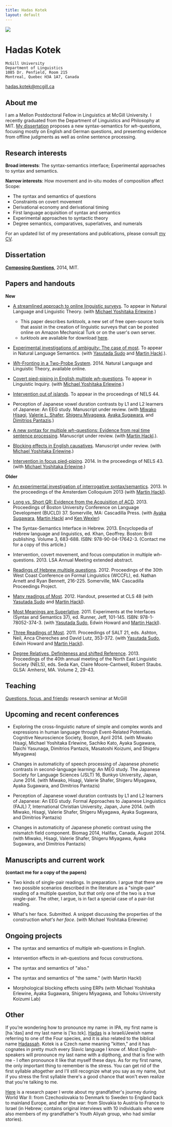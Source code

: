 ```yaml
---
title: Hadas Kotek
layout: default
---
```


<img src='headshot.jpg' class='headshot'/>

<audio preload id="audio" oncanplay="document.getElementById('playbutton').style.display = 'inline-block';">
	<source src="hadaskotek.ogg" type="audio/ogg"/>
	<source src="hadaskotek.mp3" type="audio/mp3"/>
</audio>

Hadas Kotek <span id="playbutton" onclick="document.getElementById('audio').play()"/>
===========

	McGill University 
	Department of Linguistics 
	1085 Dr. Penfield, Room 215 
	Montreal, Quebec H3A 1A7, Canada
	
[hadas.kotek@mcgill.ca](mailto:hadas.kotek@mcgill.ca)
	
About me
--------

I am a Mellon Postdoctoral Fellow in Linguistics at McGill University. I
recently graduated from the Department of Linguistics and Philosophy at
MIT. [My dissertation](Kotek-dissertation.pdf) proposes a new
syntax-semantics for *wh*-questions, focusing mostly on English and
German questions, and presenting evidence from offline judgments as well
as online sentence processing.

Research interests
------------------

**Broad interests**: The syntax-semantics interface; Experimental approaches to syntax and semantics. 

**Narrow interests**: How movement and in-situ modes of composition affect Scope: 

* The syntax and semantics of questions
* Constraints on covert movement
* Derivational economy and derivational timing
* First language acquisition of syntax and semantics
* Experimental approaches to syntactic theory
* Degree semantics, comparatives, superlatives, and numerals
 
For an updated list of my presentations and publications, please consult
[my CV](KotekCV.pdf).


Dissertation
------------

[**Composing Questions**](Kotek-dissertation.pdf), 2014, MIT.

Papers and handouts
-------------------

**New**

* [A streamlined approach to online linguistic surveys](http://ling.auf.net/lingbuzz/001802/current.pdf?_s=LiLdL09ykzKwmSOX). To appear in Natural Language and Linguistic Theory. (with [Michael Yoshitaka Erlewine](http://mitcho.com/academic/).) 
	* This paper describes *turktools*, a new set of free open-source tools that assist in the creation of linguistic surveys that can be posted online on Amazon Mechanical Turk or on the user's own server. 
	* *turktools* are available for download [here](http://turktools.net/).

* [Experimental investigations of ambiguity: The case of most](http://semanticsarchive.net/Archive/TliOGUyM/most2014). To appear in Natural Language Semantics. (with [Yasutada Sudo](http://web.mit.edu/ysudo/www/) and [Martin Hackl](http://web.mit.edu/hackl/www/).).

* [*Wh*-Fronting in a Two-Probe System](http://link.springer.com/article/10.1007/s11049-014-9238-8?sa_campaign=email%2Fevent%2FarticleAuthor%2FonlineFirst). 2014. Natural Language and Linguistic Theory, available online.

* [Covert pied-piping in English multiple *wh*-questions](http://ling.auf.net/lingbuzz/001736). To appear in Linguistic Inquiry. (with [Michael Yoshitaka Erlewine](http://mitcho.com/academic/).)

* [Intervention out of islands](Kotek-intervention-out-of-islands.pdf). To appear in the proceedings of NELS 44. 

* Perception of Japanese vowel duration contrasts by L1 and L2 learners of Japanese: An EEG study. Manuscript under review. (with [Miwako Hisagi](http://www.iona.edu/Academics/School-of-Arts-Science/Departments/Speech-Communication/Faculty-Staff/Miwako-Hisagi.aspx), [Valerie L. Shafer](http://www.gc.cuny.edu/Page-Elements/Academics-Research-Centers-Initiatives/Doctoral-Programs/Speech-Language-Hearing-Sciences/Faculty-Bios/Valerie-Shafer), [Shigeru Miyagawa](http://web.mit.edu/miyagawa/www/), [Ayaka Sugawara](http://web.mit.edu/ayakasug/www/), and [Dimitrios Pantazis](http://mcgovern.mit.edu/technology/meg-lab/people/dimitrios-pantazis).) 

* [A new syntax for multiple *wh*-questions: Evidence from real time sentence processing](http://ling.auf.net/lingbuzz/001945). Manuscript under review. (with [Martin Hackl](http://web.mit.edu/hackl/www/).).

* [Blocking effects in English causatives](http://ling.auf.net/lingbuzz/001896/current.pdf?_s=UC06MeF_h0yIVkxP). Manuscript under review. (with [Michael Yoshitaka Erlewine](http://mitcho.com/academic/).)

* [Intervention in focus pied-piping](http://semanticsarchive.net/Archive/WIzNzViN/erlewine-kotek-nels2013-preprint.pdf). 2014. In the proceedings of NELS 43. (with [Michael Yoshitaka Erlewine](http://mitcho.com/academic/).)


**Older**

* [An experimental investigation of interrogative syntax/semantics](http://www.illc.uva.nl/AC/AC2013/uploaded_files/inlineitem/19_Kotek_Hackl.pdf). 2013. In the proceedings of the Amsterdam Colloquium 2013 (with [Martin Hackl](http://web.mit.edu/hackl/www/)).

* [Long vs. Short QR: Evidence from the Acquisition of ACD](Kotek%20ACD%20BUCLD%20proceedings.pdf). 2013. Proceedings of Boston University Conference on Language Development (BUCLD) 37. Somerville, MA: Cascadilla Press. (with [Ayaka Sugawara](http://web.mit.edu/ayakasug/www/), [Martin Hackl](http://web.mit.edu/hackl/www/) and [Ken Wexler](http://bcs.mit.edu/people/wexler.html))

* The Syntax-Semantics Interface in Hebrew. 2013. Encyclopedia of Hebrew language and linguistics, ed. Khan, Geoffrey. Boston: Brill publishing. Volume 3, 683-688. ISBN: 978-90-04-17642-3. (Contact me for a copy of this article.)

* Intervention, covert movement, and focus computation in multiple *wh*-questions. 2013. LSA Annual Meeting extended abstract. 

* [Readings of Hebrew multiple questions](KotekWCCFL30revised2.pdf). 2012. Proceedings of the 30th West Coast Conference on Formal Linguistics (WCCFL), ed. Nathan Arnett and Ryan Bennett, 216-225. Somerville, MA: Cascadilla Proceedings Project.

* [Many readings of Most](Kotek%20-%20Many%20readings%20of%20most.pdf). 2012. Handout, presented at CLS 48 (with [Yasutada Sudo](http://web.mit.edu/ysudo/www/) and [Martin Hackl](http://web.mit.edu/hackl/www/)).

* [Most Meanings are Superlative](Most%20meanings%20are%20superlative.pdf). 2011. Experiments at the Interfaces (Syntax and Semantics 37), ed. Runner, Jeff, 101-145. ISBN: 978-1-78052-374-3. (with [Yasutada Sudo](http://web.mit.edu/ysudo/www/), Edwin Howard and [Martin Hackl](http://web.mit.edu/hackl/www/)).

* [Three Readings of Most](Three%20readings%20of%20most-final.pdf). 2011. Proceedings of SALT 21, eds. Ashton, Neil, Anca Chereches and David Lutz, 353-372. (with [Yasutada Sudo](http://web.mit.edu/ysudo/www/), Edwin Howard and [Martin Hackl](http://web.mit.edu/hackl/www/)).

* [Degree Relatives, Definiteness and shifted Reference](Kotek%20-%20Degree%20Relatives%20Definiteness%20and%20Shifted%20Reference.pdf). 2013. Proceedings of the 40th annual meeting of the North East Linguistic Society (NELS), eds. Seda Kan, Claire Moore-Cantwell, Robert Staubs. GLSA: Amherst, MA. Volume 2, 29-43.

Teaching
--------

[Questions, focus, and
friends](http://people.linguistics.mcgill.ca/~michael.erlewine/focus-wh/):
research seminar at McGill

Upcoming and recent conferences
-------------------------------

* Exploring the cross-linguistic nature of simple and complex words and expressions in human language through Event-Related Potentials. Cognitive Neuroscience Society, Boston, April 2014. (with Miwako Hisagi, Michael Yoshitaka Erlewine, Sachiko Kato, Ayaka Sugawara, Daichi Yasunaga, Dimitrios Pantazis, Masatoshi Koizumi, and Shigeru Miyagawa)  

* Changes in automaticity of speech processing of Japanese phonetic contrasts in second-language learning: An MEG study. The Japanese Society for Language Sciences (JSLT) 16, Bunkyo University, Japan, June 2014. (with Miwako, Hisagi, Valerie Shafer, Shigeru Miyagawa, Ayaka Sugawara, and Dimitrios Pantazis)

* Perception of Japanese vowel duration contrasts by L1 and L2 learners of Japanese: An EEG study. Formal Approaches to Japanese Linguistics (FAJL) 7, International Christian University, Japan, June 2014. (with Miwako, Hisagi, Valerie Shafer, Shigeru Miyagawa, Ayaka Sugawara, and Dimitrios Pantazis)

* Changes in automaticity of Japanese phonetic contrast using the mismatch field component. Biomag 2014, Halifax, Canada, August 2014. (with Miwako, Hisagi, Valerie Shafer, Shigeru Miyagawa, Ayaka Sugawara, and Dimitrios Pantazis)


Manuscripts and current work
----------------------------

**(contact me for a copy of the papers)**

* Two kinds of single-pair readings. In preparation. I argue that there are two possible scenarios described in the literature as a "single-pair" reading of a multiple question, but that only one of the two is a true single-pair. The other, I argue, is in fact a special case of a pair-list reading. 

* What's her face. Submitted. A snippet discussing the properties of the construction *what's her face*. (with Michael Yoshitaka Erlewine)


Ongoing projects
----------------
* The syntax and semantics of multiple *wh*-questions in English.

* Intervention effects in *wh*-questions and focus constructions.

* The syntax and semantics of "also." 

* The syntax and semantics of "the same." (with Martin Hackl)

* Morphological blocking effects using ERPs (with Michael Yoshitaka Erlewine, Ayaka Sugawara, Shigeru Miyagawa, and Tohoku University Koizumi Lab)

 
Other
-----

If you’re wondering how to pronounce my name: in IPA, my first name is [hə.'das] and my last name is ['ko.tɛk]. [Hadas](http://en.wikipedia.org/wiki/Hadass) is a Israeli/Jewish name referring to one of the Four species, and it is also related to the biblical name [Hadassah](http://en.wikipedia.org/wiki/Esther). Kotek is a Czech name meaning "kitten," and it has cognates in pretty much every Slavic language I know of. Most English-speakers will pronounce my last name with a dipthong, and that is fine with me - I often pronounce it like that myself these days. As for my first name, the only important thing to remember is the stress. You can get rid of the first syllable altogether and I'll still recognize what you say as my name, but if you stress the first syllable there's a good chance that won't even realize that you're talking to me. 

[Here](AvodatGmar.pdf) is a research paper I wrote about my grandfather's journey during World War II: from Czechoslovakia to Denmark to Sweden to England back to mainland Europe, and after the war: from Slovakia to Austria to France to Israel (in Hebrew; contains original interviews with 10 individuals who were also members of my grandfather's Youth Aliyah group, who had similar stories).